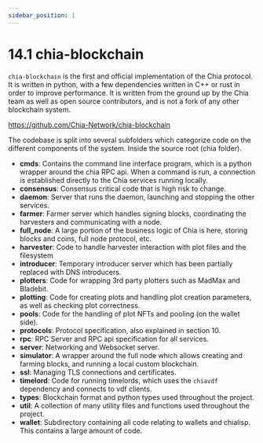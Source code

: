 ```yaml
---
sidebar_position: 1
---
```


# 14.1 chia-blockchain
`chia-blockchain` is the first and official implementation of the Chia protocol. It is written in python, with a few dependencies written in C++ or rust in order to improve performance. It is written from the ground up by the Chia team as well as open source contributors, and is not a fork of any other blockchain system.

https://github.com/Chia-Network/chia-blockchain


The codebase is split into several subfolders which categorize code on the different components of the system. Inside the source root (chia folder).

* **cmds**: Contains the command line interface program, which is a python wrapper around the chia RPC api. When a command is run, a connection is established directly to the Chia services running locally.
* **consensus**: Consensus critical code that is high risk to change.
* **daemon**: Server that runs the daemon, launching and stopping the other services.
* **farmer**: Farmer server which handles signing blocks, coordinating the harvesters and communicating with a node.
* **full_node**: A large portion of the business logic of Chia is here, storing blocks and coins, full node protocol, etc.
* **harvester**: Code to handle harvester interaction with plot files and the filesystem
* **introducer**: Temporary introducer server which has been partially replaced with DNS introducers.
* **plotters**: Code for wrapping 3rd party plotters such as MadMax and Bladebit.
* **plotting**: Code for creating plots and handling plot creation parameters, as well as checking plot correctness.
* **pools**: Code for the handling of plot NFTs and pooling (on the wallet side).
* **protocols**: Protocol specification, also explained in section 10.
* **rpc**: RPC Server and RPC api specification for all services.
* **server**: Networking and Websocket server.
* **simulator**: A wrapper around the full node which allows creating and farming blocks, and running a local custom blockchain.
* **ssl**: Managing TLS connections and certificates.
* **timelord**: Code for running timelords, which uses the `chiavdf` dependency and connects to vdf clients.
* **types**: Blockchain format and python types used throughout the project.
* **util**: A collection of many utility files and functions used throughout the project.
* **wallet**: Subdirectory containing all code relating to wallets and chialisp. This contains a large amount of code.
